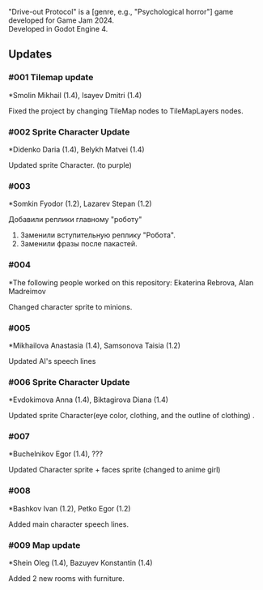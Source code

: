 "Drive-out Protocol" is a [genre, e.g., "Psychological horror"] game developed for Game Jam 2024.  
Developed in Godot Engine 4.

## Updates

### #001 Tilemap update
*Smolin Mikhail (1.4), Isayev Dmitri (1.4)

Fixed the project by changing TileMap nodes to TileMapLayers nodes.

### #002 Sprite Character Update
*Didenko Daria (1.4), Belykh Matvei (1.4)

Updated sprite Character. (to purple)

### #003
*Somkin Fyodor (1.2), Lazarev Stepan (1.2)

Добавили реплики главному "роботу" 
1) Заменили вступительную реплику "Робота".
2) Заменили фразы после пакастей. 

### #004
*The following people worked on this repository: Ekaterina Rebrova, Alan Madreimov

Changed character sprite to minions.

### #005
*Mikhailova Anastasia (1.4), Samsonova Taisia (1.2)

Updated AI's speech lines

### #006 Sprite Character Update
*Evdokimova Anna (1.4), Biktagirova Diana (1.4)

Updated sprite Character(eye color, clothing, and the outline of clothing) .

### #007 
*Buchelnikov Egor (1.4), ???

Updated Character sprite + faces sprite (changed to anime girl)

### #008
*Bashkov Ivan (1.2), Petko Egor (1.2)

Added main character speech lines.

### #009 Map update
*Shein Oleg (1.4), Bazuyev Konstantin (1.4)

Added 2 new rooms with furniture.